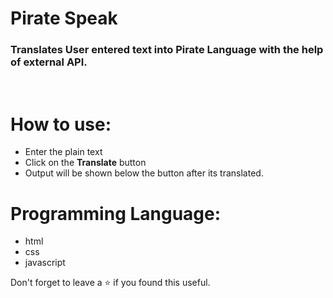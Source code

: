 # Pirate Speak
### Translates User entered text into Pirate Language with the help of external API.
<br/>

# How to use:
 - Enter the plain text
 - Click on the **Translate** button
 - Output will be shown below the button after its translated.

# Programming Language:
 - html
 - css 
 - javascript 

Don't forget to leave a ⭐ if you found this useful.
